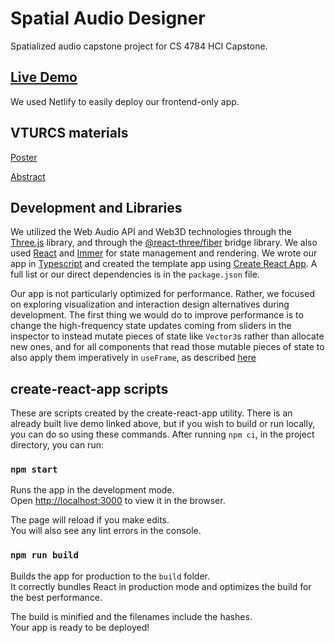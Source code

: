 
# Spatial Audio Designer

Spatialized audio capstone project for CS 4784 HCI Capstone.

## [Live Demo](https://statuesque-truffle-c0f172.netlify.app/)

We used Netlify to easily deploy our frontend-only app.

## VTURCS materials

[Poster](https://docs.google.com/presentation/d/13qVEhsM0OkIa9-9OkGx12_eyJ6jsAxCQz2OHndJdqfs/edit?usp=sharing)

[Abstract](https://docs.google.com/document/d/1LY3rAFOMcKGeGsGDiRECpkFZge2rzzq6rjQQqoMpVrM/edit?usp=sharing)

## Development and Libraries

We utilized the Web Audio API and Web3D technologies through the [Three.js](https://www.npmjs.com/package/three)
library, and through the [@react-three/fiber](https://www.npmjs.com/package/@react-three/fiber)
bridge library. We also used [React](https://www.npmjs.com/package/react) and
[Immer](https://www.npmjs.com/package/immer) for state management and rendering.
We wrote our app in [Typescript](https://www.typescriptlang.org/) and created the
template app using [Create React App](https://create-react-app.dev/). A full list
or our direct dependencies is in the `package.json` file.

Our app is not particularly optimized for performance. Rather, we focused on
exploring visualization and interaction design alternatives during development.
The first thing we would do to improve performance is to change the high-frequency
state updates coming from sliders in the inspector to instead mutate pieces of state like
`Vector3`s rather than allocate new ones, and for all components that read those
mutable pieces of state to also apply them imperatively in `useFrame`, as described
[here](https://docs.pmnd.rs/react-three-fiber/advanced/pitfalls#%E2%9C%85-fetch-state-directly)


## create-react-app scripts

These are scripts created by the create-react-app utility. There is an already
built live demo linked above, but if you wish to build or run locally, you can
do so using these commands. After running `npm ci`, in the project directory, you can run:

### `npm start`

Runs the app in the development mode.\
Open [http://localhost:3000](http://localhost:3000) to view it in the browser.

The page will reload if you make edits.\
You will also see any lint errors in the console.

### `npm run build`

Builds the app for production to the `build` folder.\
It correctly bundles React in production mode and optimizes the build for the best performance.

The build is minified and the filenames include the hashes.\
Your app is ready to be deployed!

